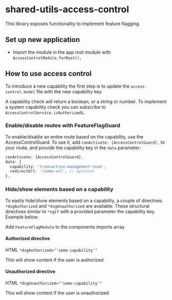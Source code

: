 # shared-utils-access-control

This library exposes functionality to implement feature flagging.

## Set up new application

- Import the module in the app root module with `AccessControlModule.forRoot(),`

## How to use access control

To introduce a new capability the first step is to update the `access-control.model` file with the new capability key.

A capability check will return a boolean, or a string or number. To implement a system capability check you can subscribe to `AccessControlService.isAuthorized$`.

### Enable/disable routes with FeatureFlagGuard

To enable/disable an entire route based on the capability, use the AccessControlGuard. To use it, add `canActivate: [AccessControlGuard],` to your route, and provide the capability key in the `data` parameter:

```typescript
canActivate: [AccessControlGuard],
data: {
  capability: 'transaction-management-read',
  redirectUrl: '/some-url', // optional
},
```

### Hide/show elements based on a capability

To easily hide/show elements based on a capability, a couple of directives `*dsgAuthorized` and `*dsgUnauthorized` are available. These structural directives similar to `*ngIf` with a provided parameter the capability key. Example below:

Add `FeatureFlagModule` to the components imports array

#### Authorized directive

HTML `*dsgAuthorized="'some-capability'"`

This will show content if the user is authorized

#### Unauthorized directive

HTML `*dsgUnauthorized="'some-capability'"`

This will show content if the user is unauthorized
